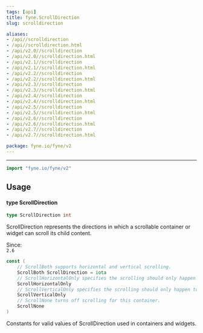 ```yaml
---
tags: [api]
title: fyne.ScrollDirection
slug: scrolldirection

aliases:
- /api//scrolldirection
- /api//scrolldirection.html
- /api/v2.0//scrolldirection
- /api/v2.0//scrolldirection.html
- /api/v2.1//scrolldirection
- /api/v2.1//scrolldirection.html
- /api/v2.2//scrolldirection
- /api/v2.2//scrolldirection.html
- /api/v2.3//scrolldirection
- /api/v2.3//scrolldirection.html
- /api/v2.4//scrolldirection
- /api/v2.4//scrolldirection.html
- /api/v2.5//scrolldirection
- /api/v2.5//scrolldirection.html
- /api/v2.6//scrolldirection
- /api/v2.6//scrolldirection.html
- /api/v2.7//scrolldirection
- /api/v2.7//scrolldirection.html

package: fyne.io/fyne/v2
---
```



---
```go
import "fyne.io/fyne/v2"
```

## Usage

#### type ScrollDirection

```go
type ScrollDirection int
```

ScrollDirection represents the directions in which a scrollable container or widget can scroll its child content.


<div class="since">Since: <code>
2.6</code></div>

```go
const (
	// ScrollBoth supports horizontal and vertical scrolling.
	ScrollBoth ScrollDirection = iota
	// ScrollHorizontalOnly specifies the scrolling should only happen left to right.
	ScrollHorizontalOnly
	// ScrollVerticalOnly specifies the scrolling should only happen top to bottom.
	ScrollVerticalOnly
	// ScrollNone turns off scrolling for this container.
	ScrollNone
)
```
Constants for valid values of ScrollDirection used in containers and widgets.
